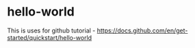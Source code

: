 # hello-world
This is uses for github tutorial - https://docs.github.com/en/get-started/quickstart/hello-world
